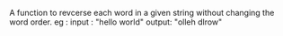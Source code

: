 A function to revcerse each word in a given string without changing the word order.
eg : 
    input : "hello world"
    output: "olleh dlrow"
